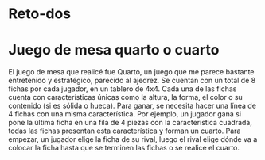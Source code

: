 # Reto-dos

# Juego de mesa quarto o cuarto
El juego de mesa que realicé fue Quarto, un juego que me parece bastante entretenido y estratégico, parecido al ajedrez. Se cuentan con un total de 8 fichas por cada jugador, en un tablero de 4x4. Cada una de las fichas cuenta con características únicas como la altura, la forma, el color o su contenido (si es sólida o hueca). Para ganar, se necesita hacer una línea de 4 fichas con una misma característica. Por ejemplo, un jugador gana si pone la última ficha en una fila de 4 piezas con la característica cuadrada, todas las fichas presentan esta característica y forman un cuarto.
Para empezar, un jugador elige la ficha de su rival, luego el rival elige dónde va a colocar la ficha hasta que se terminen las fichas o se realice el cuarto.
